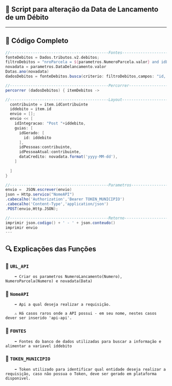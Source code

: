 ## 📄 Script para alteração da Data de Lancamento de um Débito


---

## 🧠 Código Completo

```groovy
//-------------------------------------------Fontes-------------------------------------------//
fonteDebitos = Dados.tributos.v2.debitos;
filtroDebitos = "nroParcela = ${parametros.NumeroParcela.valor} and idLancamento = ${parametros.NumeroLancamento.valor} and situacao = 'ABERTO'"
novadata = parametros.DataDelancamento.valor
Datas.ano(novadata)
dadosDebitos = fonteDebitos.busca(criterio: filtroDebitos,campos: "id, idContribuinte")

//-------------------------------------------Percorrer-------------------------------------------//
percorrer (dadosDebitos) { itemDebitos ->

//-------------------------------------------Layout-------------------------------------------//
  contribuinte = item.idContribuinte
  iddebito = item.id
  envio = [];
  envio << [  
    idIntegracao: "Post "+iddebito,
    guias: [
      idGerado: [
        id: iddebito
      ],
      idPessoas:contribuinte,
      idPessoaAtual:contribuinte,
      dataCredito: novadata.format('yyyy-MM-dd'),
    ]
    
  ]
}

//-------------------------------------------Parametros-------------------------------------------//
envio =  JSON.escrever(envio)    
json = Http.servico("NomeAPI")
.cabecalho('Authorization','Bearer TOKEN_MUNICIPIO')
.cabecalho('Content-Type','application/json')
.POST(envio,Http.JSON);

//-------------------------------------------Retorno-------------------------------------------//
imprimir json.codigo() + ' - ' + json.conteudo()
imprimir envio
---

```
## 🔍 Explicações das Funções

### 🔄 `URL_API`

        ➡️ Criar os parametros NumeroLancamento(Numero), NumeroParcela(Numero) e novadata(Data)
  

### 🔄 `NomeAPI`

        ➡️ Api a qual deseja realizar a requisição.
  
        ⚠️ Há casos raros onde a API possui - em seu nome, nestes casos dever ser inserido 'api-api'.
  


### 🔄 `FONTES`

        ➡️ Fontes do banco de dados utilizadas para buscar a informação e alimentar a variavel iddebito


### 🔄 `TOKEN_MUNICIPIO`

        ➡️ Token utilizado para identificar qual entidade deseja realizar a requisição, caso não possua o Token, deve ser gerado em plataforma disponivel.
